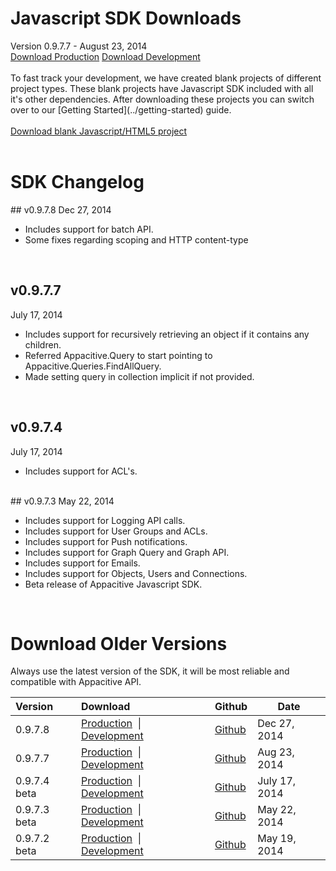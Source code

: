 ﻿
<h1><span class="glyphicon glyphicon-download-alt"></span> Javascript SDK Downloads</h1>
<span class="muted mbm">Version 0.9.7.7 - August 23, 2014</span>
<div> 
	<a class="btn btn-info pll prm" href="http://cdn.appacitive.com/sdk/js/appacitive-js-sdk-v0.9.7.8.min.js"><i class="glyphicon glyphicon-download-alt"></i>    Download Production</a>
	<a class="btn btn-info mll pll prm" href="http://cdn.appacitive.com/sdk/js/appacitive-js-sdk-v0.9.7.8.js"><i class="glyphicon glyphicon-download-alt"></i>    Download Development</a>
</div>
<br/>

<div>
To fast track your development, we have created blank projects of different project types. These blank projects have Javascript SDK included with all it's other dependencies. After downloading these projects you can switch over to our [Getting Started](../getting-started) guide.
<br/>
<br/>
<a title="Download blank Javascript/HTML5 project" class="btn btn-success pll" href="http://cdn.appacitive.com/devcenter/javascript/js_appacitive_empty_project_v0.9.7.8.zip"><i class="glyphicon glyphicon-download-alt"></i>    Download blank Javascript/HTML5 project</a>
</div>
<br/>

<h1><span class="glyphicon glyphicon-time"></span> SDK Changelog</h1>
## v0.9.7.8
<span class="muted">Dec 27, 2014</span>

+ Includes support for batch API.
+ Some fixes regarding scoping and HTTP content-type

<br/>

## v0.9.7.7
<span class="muted">July 17, 2014</span>

+ Includes support for recursively retrieving an object if it contains any children.
+ Referred Appacitive.Query to start pointing to Appacitive.Queries.FindAllQuery.
+ Made setting query in collection implicit if not provided.

<br/>

## v0.9.7.4
<span class="muted">July 17, 2014</span>

+ Includes support for ACL's.

<br/>
## v0.9.7.3
<span class="muted">May 22, 2014</span>

+ Includes support for Logging API calls.
+ Includes support for User Groups and ACLs.
+ Includes support for Push notifications.
+ Includes support for Graph Query and Graph API.
+ Includes support for Emails.
+ Includes support for Objects, Users and Connections.
+ Beta release of Appacitive Javascript SDK.

<br/>

<h1><span class="glyphicon glyphicon-cloud-download"></span> Download Older Versions</h1>
Always use the latest version of the SDK, it will be most reliable and compatible with Appacitive API.


<table style="max-width: 680px;">
	<thead>
		<tr>
			<th align="left">Version</th>
			<th align="left">Download</th>
			<th>Github</th>
			<th>Date</th>
		</tr>
	</thead>
	<tbody>
		<tr>
			<td align="left">0.9.7.8</td>
			<td align="left"><a href="http://cdn.appacitive.com/sdk/js/appacitive-js-sdk-v0.9.7.8.min.js">Production</a>&nbsp;&nbsp;|&nbsp;&nbsp; <a href="http://cdn.appacitive.com/sdk/js/appacitive-js-sdk-v0.9.7.8.js">Development</a></td>
			<td><a href="https://github.com/chiragsanghvi/JavascriptSDK/tree/v0.9.7.8">Github</a></td>
			<td>Dec 27, 2014</td>
		</tr>
		<tr>
			<td align="left">0.9.7.7</td>
			<td align="left"><a href="http://cdn.appacitive.com/sdk/js/appacitive-js-sdk-v0.9.7.7.min.js">Production</a>&nbsp;&nbsp;|&nbsp;&nbsp; <a href="http://cdn.appacitive.com/sdk/js/appacitive-js-sdk-v0.9.7.7.js">Development</a></td>
			<td><a href="https://github.com/chiragsanghvi/JavascriptSDK/tree/v0.9.7.7">Github</a></td>
			<td>Aug 23, 2014</td>
		</tr>
		<tr>
			<td align="left">0.9.7.4 beta</td>
			<td align="left"><a href="http://cdn.appacitive.com/sdk/js/appacitive-js-sdk-v0.9.7.4.min.js">Production</a>&nbsp;&nbsp;|&nbsp;&nbsp; <a href="http://cdn.appacitive.com/sdk/js/appacitive-js-sdk-v0.9.7.4.js">Development</a></td>
			<td><a href="https://github.com/chiragsanghvi/JavascriptSDK/tree/v0.9.7.4">Github</a></td>
			<td>July 17, 2014</td>
		</tr>
		<tr>
			<td align="left">0.9.7.3 beta</td>
			<td align="left"><a href="http://cdn.appacitive.com/sdk/js/appacitive-js-sdk-v0.9.7.3.min.js">Production</a>&nbsp;&nbsp;|&nbsp;&nbsp; <a href="http://cdn.appacitive.com/sdk/js/appacitive-js-sdk-v0.9.7.3.js">Development</a></td>
			<td><a href="https://github.com/chiragsanghvi/JavascriptSDK/tree/v0.9.7.3">Github</a></td>
			<td>May 22, 2014</td>
		</tr>
		<tr>
			<td align="left">0.9.7.2 beta</td>
			<td align="left"><a href="http://cdn.appacitive.com/sdk/js/appacitive-js-sdk-v0.9.7.2.min.js">Production</a>&nbsp;&nbsp;|&nbsp;&nbsp; <a href="http://cdn.appacitive.com/sdk/js/appacitive-js-sdk-v0.9.7.2.js">Development</a></td>
			<td><a href="https://github.com/chiragsanghvi/JavascriptSDK/tree/955f5d409938b6820dcd955ec42ae5d9678885eb">Github</a></td>
			<td>May 19, 2014</td>
		</tr>
	</tbody>
</table>